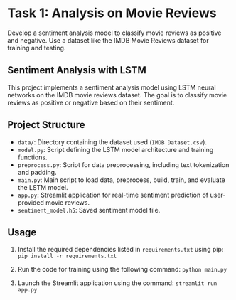 # Task 1: Analysis on Movie Reviews

Develop a sentiment analysis model to classify movie reviews as positive and negative. Use a dataset like the IMDB Movie Reviews dataset for training and testing.

## Sentiment Analysis with LSTM

This project implements a sentiment analysis model using LSTM neural networks on the IMDB movie reviews dataset. The goal is to classify movie reviews as positive or negative based on their sentiment.

## Project Structure

- `data/`: Directory containing the dataset used (`IMDB Dataset.csv`).
- `model.py`: Script defining the LSTM model architecture and training functions.
- `preprocess.py`: Script for data preprocessing, including text tokenization and padding.
- `main.py`: Main script to load data, preprocess, build, train, and evaluate the LSTM model.
- `app.py`: Streamlit application for real-time sentiment prediction of user-provided movie reviews.
- `sentiment_model.h5`: Saved sentiment model file.
  
## Usage
1. Install the required dependencies listed in `requirements.txt` using pip:
    `pip install -r requirements.txt`
   
2. Run the code for training using the following command:
    `python main.py`

3. Launch the Streamlit application using the command:
    `streamlit run app.py`
